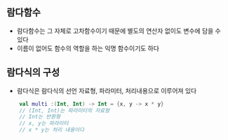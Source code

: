 ## 람다함수
* 람다함수는 그 자체로 고차함수이기 때문에 별도의 연산자 없이도 변수에 담을 수 있다
* 이름이 없어도 함수의 역할을 하는 익명 함수이기도 하다

## 람다식의 구성
* 람다식은 람다식의 선언 자료형, 파라미터, 처리내용으로 이루어져 있다
```Kotlin
    val multi :(Int, Int) -> Int = {x, y -> x * y}
    // (Int, Int)는 파라미터의 자료형
    // Int는 반환형
    // x, y는 파라미터
    // x * y는 처리 내용이다
```